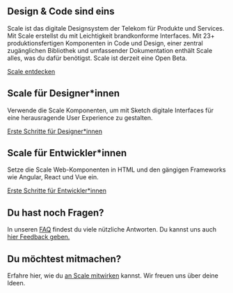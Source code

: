 ## Design & Code sind eins

Scale ist das digitale Designsystem der Telekom für Produkte und Services. Mit Scale erstellst du mit Leichtigkeit brandkonforme Interfaces. Mit 23+ produktionsfertigen Komponenten in Code und Design, einer zentral zugänglichen Bibliothek und umfassender Dokumentation enthält Scale alles, was du dafür benötigst. Scale ist derzeit eine Open Beta.

[Scale entdecken](./?path=/story/about-scale--page)

## Scale für Designer*innen

Verwende die Scale Komponenten, um mit Sketch digitale Interfaces für eine herausragende User Experience zu gestalten.

[Erste Schritte für Designer*innen](./?path=/story/scale-for-designers-getting-started--page)

## Scale für Entwickler*innen

Setze die Scale Web-Komponenten in HTML und den gängigen Frameworks wie Angular, React und Vue ein.

[Erste Schritte für Entwickler*innen](./?path=/story/scale-for-developers-setup--page)

## Du hast noch Fragen?

In unseren [FAQ](./?path=/story/faq--page) findest du viele nützliche Antworten. Du kannst uns auch [hier Feedback geben.](./?path=/story/community-your-feedback--page)

## Du möchtest mitmachen?

Erfahre hier, wie du [an Scale mitwirken](./?path=/story/community-contributing-to-scale--page) kannst. Wir freuen uns über deine Ideen.
